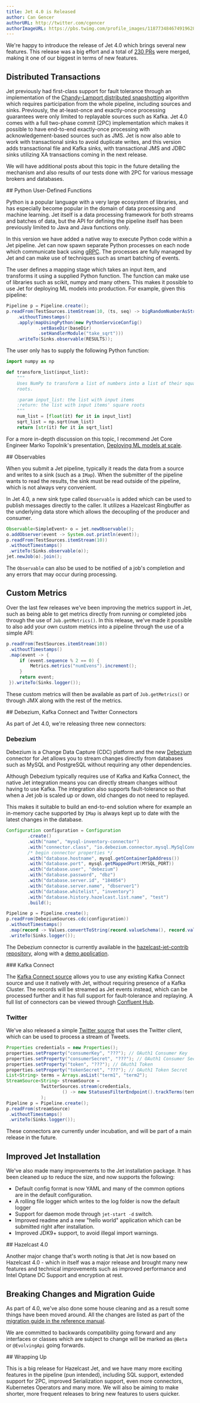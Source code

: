 ```yaml
---
title: Jet 4.0 is Released
author: Can Gencer
authorURL: http://twitter.com/cgencer
authorImageURL: https://pbs.twimg.com/profile_images/1187734846749196288/elqWdrPj_400x400.jpg
---
```


We're happy to introduce the release of Jet 4.0 which brings several new
features. This release was a big effort and a total of [230
PRs](https://github.com/hazelcast/hazelcast-jet/pulls?q=is%3Apr+milestone%3A4.0)
were merged, making it one of our biggest in terms of new features.

## Distributed Transactions

Jet previously had first-class support for fault tolerance through an
implementation of the [Chandy-Lamport distributed snapshotting](https://lamport.azurewebsites.net/pubs/chandy.pdf)
algorithm which requires participation from the whole pipeline,
including sources and sinks. Previously, the at-least-once and
exactly-once processing guarantees were only limited to replayable
sources such as Kafka. Jet 4.0 comes with a full two-phase commit (2PC)
implementation which makes it possible to have end-to-end exactly-once
processing with acknowledgement-based sources such as JMS. Jet is now
also able to work with transactional sinks to avoid duplicate writes, and
this version adds transactional file and Kafka sinks, with transactional
JMS and JDBC sinks utilizing XA transactions coming in the next release.

We will have additional posts about this topic in the future detailing
the mechanism and also results of our tests done with 2PC for various
message brokers and databases.

## Python User-Defined Functions

Python is a popular language with a very large ecosystem of libraries,
and has especially become popular in the domain of data processing and
machine learning. Jet itself is a data processing framework for both
streams and batches of data, but the API for defining the pipeline
itself has been previously limited to Java and Java functions only.

In this version we have added a native way to execute Python code within
a Jet pipeline. Jet can now spawn separate Python processes on
each node which communicate back using
[gRPC](https://github.com/hazelcast/hazelcast-jet-demos/tree/master/debezium-cdc-without-kafka).
The processes are fully managed by Jet and can make use of techniques
such as smart batching of events.

The user defines a mapping stage which takes an input item, and
transforms it using a supplied Python function. The function can make
use of libraries such as scikit, numpy and many others. This makes it
possible to use Jet for deploying ML models into production. For
example, given this pipeline:

```java
Pipeline p = Pipeline.create();
p.readFrom(TestSources.itemStream(10, (ts, seq) -> bigRandomNumberAsString()))
    .withoutTimestamps()
    .apply(mapUsingPython(new PythonServiceConfig()
            .setBaseDir(baseDir)
            .setHandlerModule("take_sqrt")))
    .writeTo(Sinks.observable(RESULTS));
```

The user only has to supply the following Python function:

```python
import numpy as np

def transform_list(input_list):
    """
    Uses NumPy to transform a list of numbers into a list of their square
    roots.

    :param input_list: the list with input items
    :return: the list with input items' square roots
    """
    num_list = [float(it) for it in input_list]
    sqrt_list = np.sqrt(num_list)
    return [str(it) for it in sqrt_list]
```

For a more in-depth discussion on this topic, I recommend Jet Core
Engineer Marko Topolnik's presentation,
[Deploying ML models at scale](https://www.youtube.com/watch?v=q1vBbqxnJIQ).

## Observables

When you submit a Jet pipeline, typically it reads the data from a
source and writes to a sink (such as a `IMap`). When the submitter of
the pipeline wants to read the results, the sink must be read outside of
the pipeline, which is not always very convenient.

In Jet 4.0, a new sink type called `Observable` is added which can be
used to publish messages directly to the caller. It utilizes a Hazelcast
Ringbuffer as the underlying data store which allows the decoupling of
the producer and consumer.

```java
Observable<SimpleEvent> o = jet.newObservable();
o.addObserver(event -> System.out.println(event));
p.readFrom(TestSources.itemStream(10))
 .withoutTimestamps()
 .writeTo(Sinks.observable(o));
jet.newJob(o).join();
```

The `Observable` can also be used to be notified of a job's completion
and any errors that may occur during processing.

## Custom Metrics

Over the last few releases we've been improving the metrics support in
Jet, such as being able to get metrics directly from running or
completed jobs through the use of `Job.getMetrics()`. In this release,
we've made it possible to also add your own custom metrics into a
pipeline through the use of a simple API:

```java
p.readFrom(TestSources.itemStream(10))
 .withoutTimestamps()
 .map(event -> {
     if (event.sequence % 2 == 0) {
         Metrics.metrics("numEvens").increment();
     }
     return event;
 }).writeTo(Sinks.logger());
```

These custom metrics will then be available as part of
`Job.getMetrics()` or through JMX along with the rest of the metrics.

## Debezium, Kafka Connect and Twitter Connectors

As part of Jet 4.0, we're releasing three new connectors:

### Debezium

Debezium is a Change Data Capture (CDC) platform and the new
[Debezium](https://debezium.io/) connector for Jet allows you to stream
changes directly from databases such as MySQL and PostgreSQL without
requiring any other dependencies.

Although Debezium typically requires use of Kafka and Kafka Connect, the
native Jet integration means you can directly stream changes without
having to use Kafka. The integration also supports fault-tolerance so
that when a Jet job is scaled up or down, old changes do not need to
replayed.

This makes it suitable to build an end-to-end solution where for example
an in-memory cache supported by `IMap` is always kept up to date with the
latest changes in the database.

```java
Configuration configuration = Configuration
        .create()
        .with("name", "mysql-inventory-connector")
        .with("connector.class", "io.debezium.connector.mysql.MySqlConnector")
        /* begin connector properties */
        .with("database.hostname", mysql.getContainerIpAddress())
        .with("database.port", mysql.getMappedPort(MYSQL_PORT))
        .with("database.user", "debezium")
        .with("database.password", "dbz")
        .with("database.server.id", "184054")
        .with("database.server.name", "dbserver1")
        .with("database.whitelist", "inventory")
        .with("database.history.hazelcast.list.name", "test")
        .build();

Pipeline p = Pipeline.create();
p.readFrom(DebeziumSources.cdc(configuration))
 .withoutTimestamps()
 .map(record -> Values.convertToString(record.valueSchema(), record.value()))
 .writeTo(Sinks.logger());
```

The Debezium connector is currently available in the
[hazelcast-jet-contrib repository](https://github.com/hazelcast/hazelcast-jet-contrib/tree/master/debezium),
along with a [demo application](https://github.com/hazelcast/hazelcast-jet-demos/tree/master/debezium-cdc-without-kafka).

### Kafka Connect

The [Kafka Connect source](https://github.com/hazelcast/hazelcast-jet-contrib/tree/master/kafka-connect)
allows you to use any existing Kafka Connect source and use it natively
with Jet, without requiring presence of a Kafka Cluster. The records
will be streamed as Jet events instead, which can be processed further
and it has full support for fault-tolerance and replaying. A full list
of connectors can be viewed through [Confluent Hub](https://www.confluent.io/hub/).

### Twitter

We've also released a simple [Twitter source](https://github.com/hazelcast/hazelcast-jet-contrib/tree/master/twitter)
that uses the Twitter client, which can be used to process a stream of
Tweets.

```java
Properties credentials = new Properties();
properties.setProperty("consumerKey", "???"); // OAuth1 Consumer Key
properties.setProperty("consumerSecret", "???"); // OAuth1 Consumer Secret
properties.setProperty("token", "???"); // OAuth1 Token
properties.setProperty("tokenSecret", "???"); // OAuth1 Token Secret
List<String> terms = Arrays.asList("term1", "term2");
StreamSource<String> streamSource =
             TwitterSources.stream(credentials,
                     () -> new StatusesFilterEndpoint().trackTerms(terms)
             );
Pipeline p = Pipeline.create();
p.readFrom(streamSource)
 .withoutTimestamps()
 .writeTo(Sinks.logger());
```

These connectors are currently under incubation, and will be part of a
main release in the future.

## Improved Jet Installation

We've also made many improvements to the Jet installation package. It
has been cleaned up to reduce the size, and now supports the following:

* Default config format is now YAML and many of the common options are
  in the default configuration.
* A rolling file logger which writes to the log folder is now the
  default logger
* Support for daemon mode through `jet-start -d` switch.
* Improved readme and a new "hello world" application which can be
  submitted right after installation.
* Improved JDK9+ support, to avoid illegal import warnings.

## Hazelcast 4.0

Another major change that's worth noting is that Jet is now based on
Hazelcast 4.0 - which in itself was a major release and brought many new
features and technical improvements such as improved performance and
Intel Optane DC Support and encryption at rest.

## Breaking Changes and Migration Guide

As part of 4.0, we've also done some house cleaning and as a result some
things have been moved around. All the changes are listed as part of the
[migration guide in the reference
manual](https://docs.hazelcast.org/docs/jet/latest-dev/manual/#migration-guides).

We are committed to backwards compatibility going forward and any
interfaces or classes which are subject to change will be marked as
`@Beta` or `@EvolvingApi` going forwards.

## Wrapping Up

This is a big release for Hazelcast Jet, and we have many more exciting
features in the pipeline (pun intended), including SQL support, extended
support for 2PC, improved Serialization support, even more connectors,
Kubernetes Operators and many more. We will also be aiming to make
shorter, more frequent releases to bring new features to users quicker.
